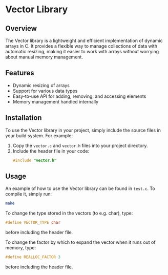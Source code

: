 # Vector Library

## Overview

The Vector library is a lightweight and efficient implementation of dynamic arrays in C. It provides a flexible way to manage collections of data with automatic resizing, making it easier to work with arrays without worrying about manual memory management.

## Features

- Dynamic resizing of arrays
- Support for various data types
- Easy-to-use API for adding, removing, and accessing elements
- Memory management handled internally

## Installation

To use the Vector library in your project, simply include the source files in your build system. For example:

1. Copy the `vector.c` and `vector.h` files into your project directory.
2. Include the header file in your code:
    ```c
    #include "vector.h"
    ```

## Usage

An example of how to use the Vector library can be found in `test.c`. To compile it, simply run:
```bash
make
```
To change the type stored in the vectors (to e.g. char), type:
```c
#define VECTOR_TYPE char
```
before including the header file.

To change the factor by which to expand the vector when it runs out of memory, type:
```c
#define REALLOC_FACTOR 3
```
before including the header file.